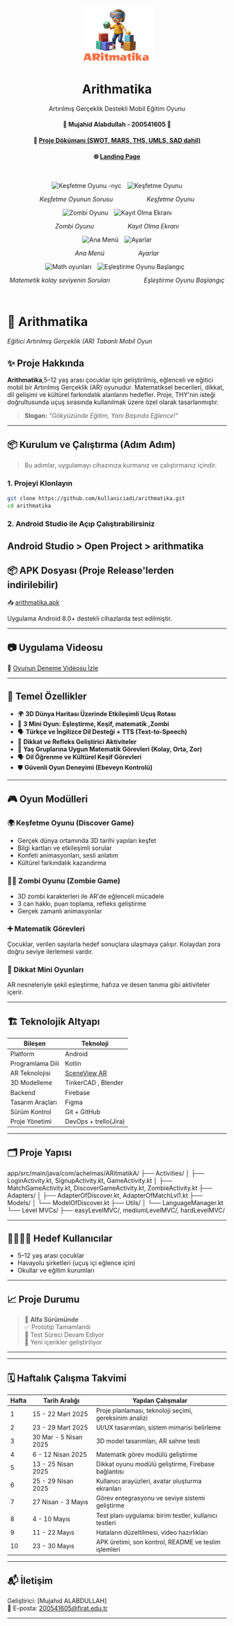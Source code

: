<div align="center">
      <h1> 
            <img src="./app/src/main/res/drawable/logo.png" width="165px">
            <br/>
           <h1>Arithmatika</h1> 
            Artırılmış Gerçeklik Destekli Mobil Eğitim Oyunu
            <br/> 
      </h1>
</div>
<div align="center">
 <h4> 🌟 Mujahid Alabdullah - 200541605 🌟 </h4> <h4> 📄 <a href="https://docs.google.com/document/d/1ubI3OFqzkjR_8TAjsisP0jeOMxRGo8e3/edit?usp=sharing">Proje Dökümanı (SWOT, MARS, THS, UMLS, SAD dahil)</a> </h4> <h4> 🌐 <a href="https://mujahid0abdullah.github.io/ARGameView/">Landing Page</a> </h4> </div>

   <br/> 
      <p align="center">
  <img src="https://mujahid0abdullah.github.io/ARGameView/assets/img/18.jpg" alt="Keşfetme Oyunu -nyc" width="45%" style="margin-right:10px;"/>
  <img src="https://mujahid0abdullah.github.io/ARGameView/assets/img/10.jpg" alt="Keşfetme Oyunu " width="45%"/>
</p>
<p align="center">
  <em>Keşfetme Oyunun Sorusu</em> &emsp;&emsp;&emsp;&emsp;&emsp; <em>Keşfetme Oyunu</em>
</p>

<p align="center">
  <img src="https://mujahid0abdullah.github.io/ARGameView/assets/img/11.jpg" alt="Zombi Oyunu" width="45%" style="margin-right:10px;"/>
  <img src="https://mujahid0abdullah.github.io/ARGameView/assets/img/17.jpg" alt="Kayıt Olma Ekranı" width="45%"/>
</p>
<p align="center">
  <em>Zombi Oyunu</em> &emsp;&emsp;&emsp;&emsp;&emsp; <em>Kayıt Olma Ekranı</em>
</p>

<p align="center">
  <img src="https://mujahid0abdullah.github.io/ARGameView/assets/img/7.jpg" alt="Ana Menü" width="45%" style="margin-right:10px;"/>
  <img src="https://mujahid0abdullah.github.io/ARGameView/assets/img/20.jpg" alt=" Ayarlar" width="45%"/>
</p>
<p align="center">
  <em>Ana Menü</em> &emsp;&emsp;&emsp;&emsp;&emsp; <em> Ayarlar</em>
</p>

<p align="center">
  <img src="https://mujahid0abdullah.github.io/ARGameView/assets/img/9.jpg" alt="Math oyunları" width="45%" style="margin-right:10px;"/>
   <img src="https://mujahid0abdullah.github.io/ARGameView/assets/img/8.jpg" alt="Eşleştirme Oyunu Başlangıç" width="45%" style="margin-right:10px;"/>
<p align="center">
  <em>Matemetik kolay seviyenin Soruları</em> &emsp;&emsp;&emsp;&emsp;&emsp; <em>Eşleştirme Oyunu Başlangıç</em>
</p>


   <br/> 

# 🧠 Arithmatika
*Eğitici Artırılmış Gerçeklik (AR) Tabanlı Mobil Oyun*


## ✨ Proje Hakkında

**Arithmatika**,5–12 yaş arası çocuklar için geliştirilmiş, eğlenceli ve eğitici mobil bir Artırılmış Gerçeklik (AR) oyunudur. Matematiksel becerileri, dikkat, dil gelişimi ve kültürel farkındalık alanlarını hedefler. Proje, THY'nin isteği doğrultusunda uçuş sırasında kullanılmak üzere özel olarak tasarlanmıştır.


> **Slogan:** *"Gökyüzünde Eğitim, Yanı Başında Eğlence!"*

---

## 📦 Kurulum ve Çalıştırma (Adım Adım)

> Bu adımlar, uygulamayı cihazınıza kurmanız ve çalıştırmanız içindir.

### 1. Projeyi Klonlayın

```bash
git clone https://github.com/kullaniciadi/arithmatika.git
cd arithmatika 
```

### 2. Android Studio ile Açıp Çalıştırabilirsiniz
Android Studio > Open Project > arithmatika
---
## 📦 APK Dosyası (Proje Release'lerden indirilebilir)
📥 [arithmatika.apk](https://github.com/Mujahid0Abdullah/ARGame/releases/tag/v1.0-alpha) 

Uygulama Android 8.0+ destekli cihazlarda test edilmiştir.


---

## 📷 Uygulama Videosu


🎥 [Oyunun Deneme Videosu İzle](https://drive.google.com/drive/folders/1NMVtW9hNAzjKB4gYqQLH6m0gxQtr0Yrj?usp=sharing) 




---

## 📱 Temel Özellikler

- 🌍 **3D Dünya Haritası Üzerinde Etkileşimli Uçuş Rotası**
- 🧩 **3 Mini Oyun: Eşleştirme, Keşif, matematik ,Zombi**
- 🗣️ **Türkçe ve İngilizce Dil Desteği + TTS (Text-to-Speech)**
- 🧠 **Dikkat ve Refleks Geliştirici Aktiviteler**
- 🧮 **Yaş Gruplarına Uygun Matematik Görevleri (Kolay, Orta, Zor)**
- 🗣️ **Dil Öğrenme ve Kültürel Keşif Görevleri**
- 🛡️ **Güvenli Oyun Deneyimi (Ebeveyn Kontrolü)**

---

## 🎮 Oyun Modülleri


### 🌍 Keşfetme Oyunu (Discover Game)
- Gerçek dünya ortamında 3D tarihi yapıları keşfet
- Bilgi kartları ve etkileşimli sorular
- Konfeti animasyonları, sesli anlatım
- Kültürel farkındalık kazandırma

### 🧟‍♂️ Zombi Oyunu (Zombie Game)
- 3D zombi karakterleri ile AR'de eğlenceli mücadele
- 3 can hakkı, puan toplama, refleks geliştirme
- Gerçek zamanlı animasyonlar

### ➕ Matematik Görevleri
Çocuklar, verilen sayılarla hedef sonuçlara ulaşmaya çalışır. Kolaydan zora doğru seviye ilerlemesi vardır.

### 🧠 Dikkat Mini Oyunları
AR nesneleriyle şekil eşleştirme, hafıza ve desen tanıma gibi aktiviteler içerir.



---

## 🏗️ Teknolojik Altyapı

| Bileşen            | Teknoloji                              |
|--------------------|-----------------------------------------|
| Platform           | Android                                 |
| Programlama Dili   | Kotlin                                  |
| AR Teknolojisi     | [SceneView AR](https://sceneview.dev)   |
| 3D Modelleme       | TinkerCAD , Blender                     |
| Backend            | Firebase                                |
| Tasarım Araçları   | Figma                                   |
| Sürüm Kontrol      | Git + GitHub                            |
| Proje Yönetimi     | DevOps + trello(Jira)                   |

---

## 🗂️ Proje Yapısı
app/src/main/java/com/achelmas/ARitmatikA/
├── Activities/
│   ├── LoginActivity.kt, SignupActivity.kt, GameActivity.kt
│   ├── MatchGameActivity.kt, DiscoverGameActivity.kt, ZombieActivity.kt
├── Adapters/
│   ├── AdapterOfDiscover.kt, AdapterOfMatchLvl1.kt
├── Models/
│   └── ModelOfDiscover.kt
├── Utils/
│   └── LanguageManager.kt
└── Level MVCs/
    ├── easyLevelMVC/, mediumLevelMVC/, hardLevelMVC/

---

## 👨‍👩‍👧‍👦 Hedef Kullanıcılar

- 5–12 yaş arası çocuklar  
- Havayolu şirketleri (uçuş içi eğlence için)  
- Okullar ve eğitim kurumları  

---


## 📈 Proje Durumu

> 🚧 **Alfa Sürümünde**  
✅ Prototip Tamamlandı  
🧪 Test Süreci Devam Ediyor  
🧩 Yeni içerikler geliştiriliyor

---
---

## 🗓️ Haftalık Çalışma Takvimi

| Hafta | Tarih Aralığı        | Yapılan Çalışmalar                                   |
|-------|-----------------------|------------------------------------------------------|
| 1     | 15 - 22 Mart 2025     | Proje planlaması, teknoloji seçimi, gereksinim analizi |
| 2     | 23 - 29 Mart 2025     | UI/UX tasarımları, sistem mimarisi belirleme         |
| 3     | 30 Mar - 5 Nisan 2025 | 3D model tasarımları, AR sahne testi                 |
| 4     | 6 - 12 Nisan 2025     | Matematik görev modülü geliştirme                    |
| 5     | 13 - 25 Nisan 2025    | Dikkat oyunu modülü geliştirme, Firebase bağlantısı  |
| 6     | 25 - 29 Nisan 2025    | Kullanıcı arayüzleri, avatar oluşturma ekranları     |
| 7     | 27 Nisan - 3 Mayıs    | Görev entegrasyonu ve seviye sistemi geliştirme      |
| 8     | 4 - 10 Mayıs          | Test planı uygulama: birim testler, kullanıcı testleri|
| 9     | 11 - 22 Mayıs         | Hataların düzeltilmesi, video hazırlıkları           |
| 10    | 23 - 30 Mayıs         | APK üretimi, son kontrol, README ve teslim işlemleri |

---





## 📬 İletişim

Geliştirici: [Mujahıd ALABDULLAH]  
📧 E-posta: 200541605@firat.edu.tr

---




<br/> 






